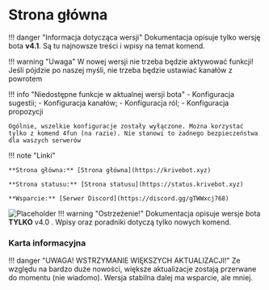 # Strona główna

!!! danger "Informacja dotycząca wersji"
    Dokumentacja opisuje tylko wersję bota **v4.1**. Są tu najnowsze treści i wpisy na temat komend.

!!! warning "Uwaga"
    W nowej wersji nie trzeba będzie aktywować funkcji! Jeśli pójdzie po naszej myśli, nie trzeba będzie ustawiać kanałów z powrotem

!!! info "Niedostępne funkcje w aktualnej wersji bota"
    - Konfiguracja sugestii;
    - Konfiguracja kanałów;
    - Konfiguracja ról;
    - Konfiguracja propozycji
    
    Ogólnie, wszelkie konfiguracje zostały wyłączone. Można korzystać tylko z komend 4fun (na razie). Nie stanowi to żadnego bezpieczeństwa dla waszych serwerów

!!! note "Linki"

    **Strona główna:** [Strona główna](https://krivebot.xyz)

    **Strona statusu:** [Strona statusu](https://status.krivebot.xyz)

    **Wsparcie:** [Serwer Discord](https://discord.gg/gTWWxcj768)

![Placeholder](https://cdn.discordapp.com/attachments/839935694650212393/876896713934254090/unknown.png)
!!! warning  "Ostrzeżenie!"
    Dokumentacja opisuje wersje bota **TYLKO** v4.0 . Wpisy oraz poradniki dotyczą tylko nowych komend.
### Karta informacyjna
!!! danger "UWAGA! WSTRZYMANIE WIĘKSZYCH AKTUALIZACJI!"
    Ze względu na bardzo duże nowości, większe aktualizacje zostają przerwane do momentu (nie wiadomo). Wersja stabilna dalej ma wsparcie, ale mniej.
